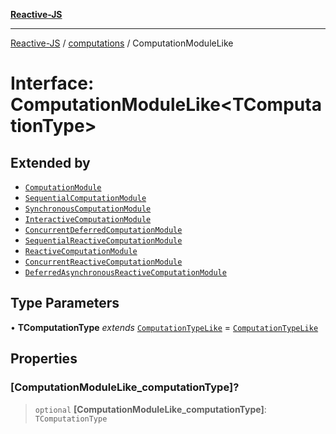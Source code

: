 [**Reactive-JS**](../../README.md)

***

[Reactive-JS](../../README.md) / [computations](../README.md) / ComputationModuleLike

# Interface: ComputationModuleLike\<TComputationType\>

## Extended by

- [`ComputationModule`](ComputationModule.md)
- [`SequentialComputationModule`](SequentialComputationModule.md)
- [`SynchronousComputationModule`](SynchronousComputationModule.md)
- [`InteractiveComputationModule`](InteractiveComputationModule.md)
- [`ConcurrentDeferredComputationModule`](ConcurrentDeferredComputationModule.md)
- [`SequentialReactiveComputationModule`](SequentialReactiveComputationModule.md)
- [`ReactiveComputationModule`](ReactiveComputationModule.md)
- [`ConcurrentReactiveComputationModule`](ConcurrentReactiveComputationModule.md)
- [`DeferredAsynchronousReactiveComputationModule`](DeferredAsynchronousReactiveComputationModule.md)

## Type Parameters

• **TComputationType** *extends* [`ComputationTypeLike`](ComputationTypeLike.md) = [`ComputationTypeLike`](ComputationTypeLike.md)

## Properties

### \[ComputationModuleLike\_computationType\]?

> `optional` **\[ComputationModuleLike\_computationType\]**: `TComputationType`
